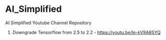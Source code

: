 # AI_Simplified
 AI Simplified Youtube Channel Repository
 
 1. Downgrade Tensorflow from 2.5 to 2.2 - https://youtu.be/Ie-kV9A8SYQ

